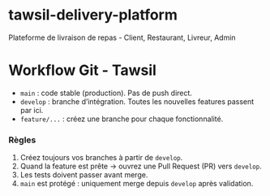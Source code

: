 # tawsil-delivery-platform

Plateforme de livraison de repas - Client, Restaurant, Livreur, Admin

# Workflow Git - Tawsil

- `main` : code stable (production). Pas de push direct.
- `develop` : branche d’intégration. Toutes les nouvelles features passent par ici.
- `feature/...` : créez une branche pour chaque fonctionnalité.

### Règles

1. Créez toujours vos branches à partir de `develop`.
2. Quand la feature est prête → ouvrez une Pull Request (PR) vers `develop`.
3. Les tests doivent passer avant merge.
4. `main` est protégé : uniquement merge depuis `develop` après validation.
